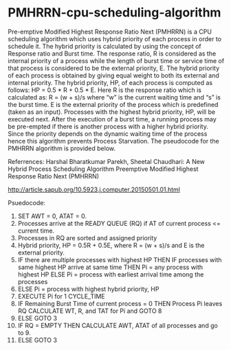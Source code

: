 # PMHRRN-cpu-scheduling-algorithm

Pre-emptive Modified Highest Response Ratio Next (PMHRRN) is a CPU scheduling algorithm
which uses hybrid priority of each process in order to schedule it. The hybrid priority is
calculated by using the concept of Response ratio and Burst time. The response ratio, R is
considered as the internal priority of a process while the length of burst time or service time of
that process is considered to be the external priority, E. The hybrid priority of each process is
obtained by giving equal weight to both its external and internal priority. The hybrid priority, HP,
of each process is computed as follows: HP = 0.5 * R + 0.5 * E. Here R is the response ratio
which is calculated as: R = (w + s)/s where “w” is the current waiting time and “s” is the burst
time. E is the external priority of the process which is predefined (taken as an input). Processes
with the highest hybrid priority, HP, will be executed next. After the execution of a burst time, a
running process may be pre-empted if there is another process with a higher hybrid priority.
Since the priority depends on the dynamic waiting time of the process hence this algorithm
prevents Process Starvation. The pseudocode for the PMHRRN algorithm is provided below.

Referrences: Harshal Bharatkumar Parekh, Sheetal Chaudhari: A New Hybrid Process Scheduling
Algorithm Preemptive Modified Highest Response Ratio Next (PMHRRN)

http://article.sapub.org/10.5923.j.computer.20150501.01.html

Psuedocode:
1) SET AWT = 0, ATAT = 0.
2) Processes arrive at the READY QUEUE (RQ) if AT of current process <= current time.
3) Processes in RQ are sorted and assigned priority
4) Hybrid priority, HP = 0.5R + 0.5E, where R = (w + s)/s and E is the external priority.
5) IF there are multiple processes with highest HP THEN
IF processes with same highest HP arrive at same time THEN
Pi = any process with highest HP
ELSE
Pi = process with earliest arrival time among the processes
6) ELSE Pi = process with highest hybrid priority, HP
7) EXECUTE Pi for 1 CYCLE_TIME
8) IF Remaining Burst Time of current process = 0 THEN
Process Pi leaves RQ
CALCULATE WT, R, and TAT for Pi and GOTO 8
1) ELSE GOTO 3
9) IF RQ = EMPTY THEN
CALCULATE AWT, ATAT of all processes and go to 9.
2) ELSE GOTO 3

